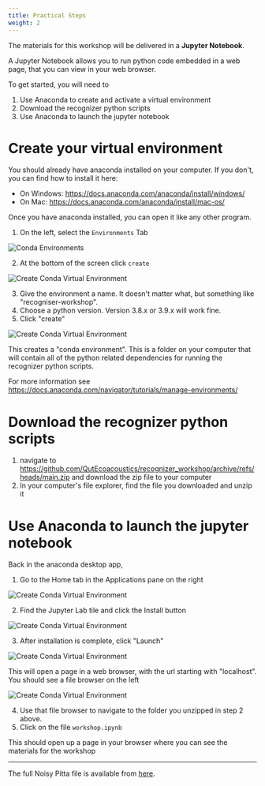 ```yaml
---
title: Practical Steps
weight: 2
---
```


The materials for this workshop will be delivered in a **Jupyter Notebook**. 

A Jupyter Notebook allows you to run python code embedded in a web page, that you can view in your web browser.

To get started, you will need to 

1) Use Anaconda to create and activate a virtual environment
2) Download the recognizer python scripts
3) Use Anaconda to launch the jupyter notebook

# Create your virtual environment

You should already have anaconda installed on your computer. If you don't, you can find how to install it here: 

- On Windows: https://docs.anaconda.com/anaconda/install/windows/
- On Mac: https://docs.anaconda.com/anaconda/install/mac-os/

Once you have anaconda installed, you can open it like any other program. 

1) On the left, select the `Environments` Tab

![Conda Environments](create_venv_1.jpg)

2) At the bottom of the screen click `create`

![Create Conda Virtual Environment](create_venv_2.jpg)

3) Give the environment a name. It doesn't matter what, but something like "recogniser-workshop". 
4) Choose a python version. Version 3.8.x or 3.9.x will work fine. 
5) Click "create"

![Create Conda Virtual Environment](create_venv_3.jpg)


This creates a "conda environment". This is a folder on your computer that will contain all of the python related dependencies for running the recognizer python scripts. 

For more information see https://docs.anaconda.com/navigator/tutorials/manage-environments/

# Download the recognizer python scripts

1) navigate to https://github.com/QutEcoacoustics/recognizer_workshop/archive/refs/heads/main.zip and download the zip file to your computer
2) In your computer's file explorer, find the file you downloaded and unzip it

# Use Anaconda to launch the jupyter notebook 

Back in the anaconda desktop app, 

1) Go to the Home tab in the Applications pane on the right

![Create Conda Virtual Environment](launch_notebook_1.jpg)

2) Find the Jupyter Lab tile and click the Install button 

![Create Conda Virtual Environment](launch_notebook_2.jpg)

3) After installation is complete, click "Launch"

![Create Conda Virtual Environment](launch_notebook_3.jpg)


This will open a page in a web browser, with the url starting with "localhost". You should see a file browser on the left

![Create Conda Virtual Environment](launch_notebook_4.jpg)

4) Use that file browser to navigate to the folder you unzipped in step 2 above. 
5) Click on the file `workshop.ipynb`

This should open up a page in your browser where you can see the materials for the workshop





---

The full Noisy Pitta file is available from [here](https://connectqutedu.sharepoint.com/:f:/s/QUTEcoacousticsAnon/EttZnlYpt5FKjtB7JX8IeeABpo4Bhu5xRUradlp-oxaw4w?e=zoW7HD).


